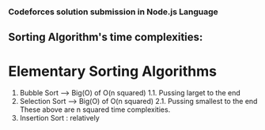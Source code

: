 ### Codeforces solution submission in Node.js Language

## Sorting Algorithm's time complexities:

# Elementary Sorting Algorithms

1. Bubble Sort --> Big(O) of O(n squared)
   1.1. Pussing larget to the end
2. Selection Sort --> Big(O) of O(n squared)
   2.1. Pussing smallest to the end
   These above are n squared time complexities.
3. Insertion Sort :
   relatively
